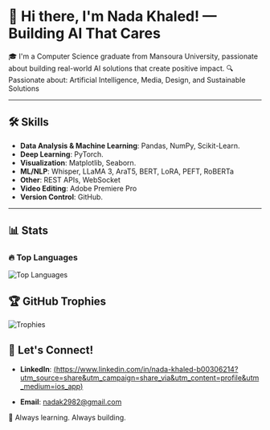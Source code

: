 # 👋 Hi there, I'm Nada Khaled! — Building AI That Cares  

🎓 I'm a Computer Science graduate from Mansoura University, passionate about building real-world AI solutions that create positive impact.
🔍 Passionate about: Artificial Intelligence, Media, Design, and Sustainable Solutions  

---

## 🛠️ Skills  
- **Data Analysis & Machine Learning**: Pandas, NumPy, Scikit-Learn.  
- **Deep Learning**: PyTorch.  
- **Visualization**: Matplotlib, Seaborn.
- **ML/NLP**: Whisper, LLaMA 3, AraT5, BERT, LoRA, PEFT, RoBERTa
- **Other**: REST APIs, WebSocket
- **Video Editing**: Adobe Premiere Pro
- **Version Control**: GitHub.  

---
## 📊  Stats  

### 🔥 Top Languages  
![Top Languages](https://github-readme-stats.vercel.app/api/top-langs/?username=nasa013&layout=compact&theme=radical)  

## 🏆 GitHub Trophies  

![Trophies](https://github-profile-trophy.vercel.app/?username=nasa013&theme=gruvbox&row=1&column=6)  

## 🤝 Let's Connect!  
- **LinkedIn**: [(https://www.linkedin.com/in/nada-khaled-b00306214?utm_source=share&utm_campaign=share_via&utm_content=profile&utm_medium=ios_app)](#)  
  
- **Email**: nadak2982@gmail.com  

📌 Always learning. Always building.
